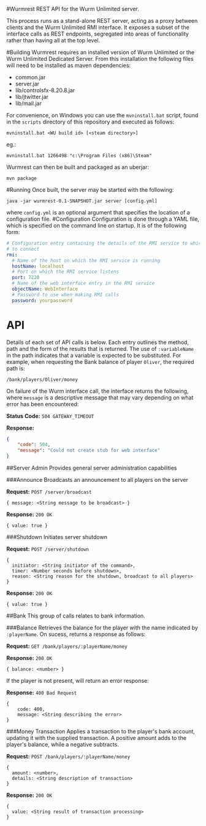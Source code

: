 #Wurmrest
REST API for the Wurm Unlimited server.

This process runs as a stand-alone REST server, acting as a proxy between clients and the Wurm 
Unlimited RMI interface. It exposes a subset of the interface calls as REST endpoints, segregated
 into areas of functionality rather than having all at the top level.

#Building
Wurmrest requires an installed version of Wurm Unlimited or the Wurm Unlimited Dedicated Server. 
From this installation the following files will need to be installed as 
maven dependencies:
- common.jar
- server.jar
- lib/controlsfx-8.20.8.jar
- lib/jtwitter.jar
- lib/mail.jar

For convenience, on Windows you can use the `mvninstall.bat` script, found in the `scripts`
directory of this repository and executed as follows:

`mvninstall.bat <WU build id> [<steam directory>]`

eg.:

`mvninstall.bat 1266498 "c:\Program Files (x86)\Steam"`

Wurmrest can then be built and packaged as an uberjar:

`mvn package`

#Running
Once built, the server may be started with the following:

`java -jar wurmrest-0.1-SNAPSHOT.jar server [config.yml]`

where `config.yml` is an optional argument that specifies the location of a configuration file.
#Configuration
Configuration is done through a YAML file, which is specified on the command line on startup. It 
is of the following form:
```yaml
# Configuration entry containing the details of the RMI service to which this server will attempt
# to connect
rmi:
  # Name of the host on which the RMI service is running
  hostName: localhost
  # Port on which the RMI service listens
  port: 7220
  # Name of the web interface entry in the RMI service
  objectName: WebInterface
  # Password to use when making RMI calls
  password: yourpassword
```

# API
Details of each set of API calls is below. Each entry outlines the method, path and the form of 
the results that is returned. The use of `:variableName` in the path indicates that a variable is
 expected to be substituted. For example, when requesting the Bank balance of player 
 `Oliver`, the required path is:
 
`/bank/players/Oliver/money`

On failure of the Wurm interface call, the interface returns the following, where `message` is a 
descriptive message that may vary depending on what error has been encountered:

**Status Code:** `504 GATEWAY_TIMEOUT`

**Response:**
```json
{
	"code": 504,
	"message": "Could not create stub for web interface"
}
```

##Server Admin
Provides general server administration capabilities

###Announce
Broadcasts an announcement to all players on the server

**Request:** `POST /server/broadcast`
```
{ message: <String message to be broadcast> }
```
**Response:** `200 OK`
```
{ value: true }
```

###Shutdown
Initiates server shutdown

**Request:** `POST /server/shutdown`

```
{
  initiator: <String initiator of the command>,
  timer: <Number seconds before shutdown>,
  reason: <String reason for the shutdown, broadcast to all players>
}
```

**Response:** `200 OK`
```
{ value: true }
```

##Bank
This group of calls relates to bank information.

###Balance
Retrieves the balance for the player with the name indicated by `:playerName`. On sucess, returns
 a response as follows:

**Request:** `GET /bank/players/:playerName/money`

**Response:** `200 OK`
```
{ balance: <number> }
```

If the player is not present, will return an error response:

**Response:** `400 Bad Request`

```
{
    code: 400,
    message: <String describing the error>
}
```
###Money Transaction
Applies a transaction to the player's bank account, updating it with the supplied transaction. A 
positive amount adds to the player's balance, while a negative subtracts.

**Request:** `POST /bank/players/:playerName/money`
```
{
  amount: <number>,
  details: <String description of transaction>
}
```

**Response:** `200 OK`
```
{
  value: <String result of transaction processing>
}
```